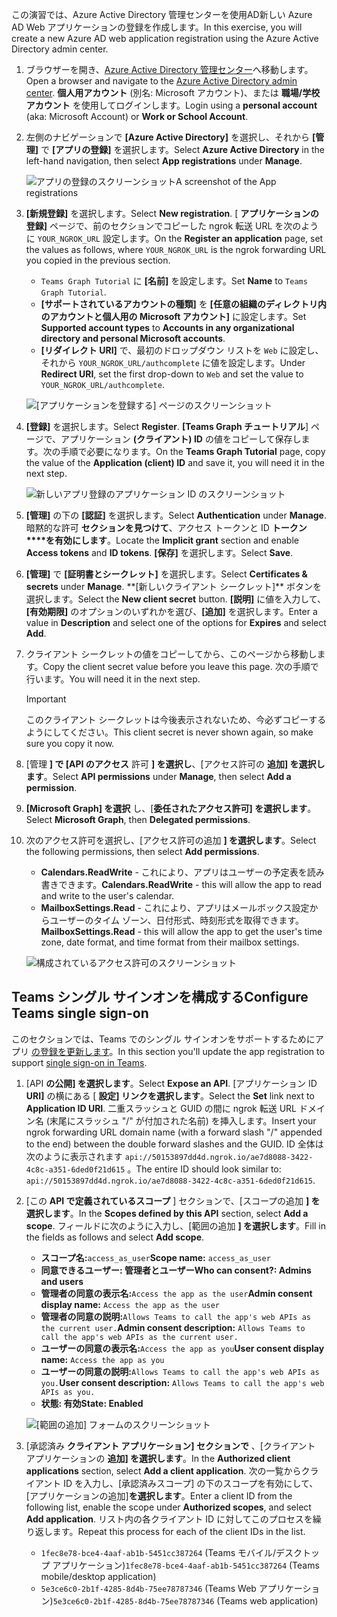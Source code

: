 <!-- markdownlint-disable MD002 MD041 -->

<span data-ttu-id="6094d-101">この演習では、Azure Active Directory 管理センターを使用AD新しい Azure AD Web アプリケーションの登録を作成します。</span><span class="sxs-lookup"><span data-stu-id="6094d-101">In this exercise, you will create a new Azure AD web application registration using the Azure Active Directory admin center.</span></span>

1. <span data-ttu-id="6094d-102">ブラウザーを開き、[Azure Active Directory 管理センター](https://aad.portal.azure.com)へ移動します。</span><span class="sxs-lookup"><span data-stu-id="6094d-102">Open a browser and navigate to the [Azure Active Directory admin center](https://aad.portal.azure.com).</span></span> <span data-ttu-id="6094d-103">**個人用アカウント** (別名: Microsoft アカウント)、または **職場/学校アカウント** を使用してログインします。</span><span class="sxs-lookup"><span data-stu-id="6094d-103">Login using a **personal account** (aka: Microsoft Account) or **Work or School Account**.</span></span>

1. <span data-ttu-id="6094d-104">左側のナビゲーションで **[Azure Active Directory]** を選択し、それから **[管理]** で **[アプリの登録]** を選択します。</span><span class="sxs-lookup"><span data-stu-id="6094d-104">Select **Azure Active Directory** in the left-hand navigation, then select **App registrations** under **Manage**.</span></span>

    ![<span data-ttu-id="6094d-105">アプリの登録のスクリーンショット</span><span class="sxs-lookup"><span data-stu-id="6094d-105">A screenshot of the App registrations</span></span> ](./images/aad-portal-app-registrations.png)

1. <span data-ttu-id="6094d-106">**[新規登録]** を選択します。</span><span class="sxs-lookup"><span data-stu-id="6094d-106">Select **New registration**.</span></span> <span data-ttu-id="6094d-107">[ **アプリケーションの登録]** ページで、前のセクションでコピーした ngrok 転送 URL を次のように `YOUR_NGROK_URL` 設定します。</span><span class="sxs-lookup"><span data-stu-id="6094d-107">On the **Register an application** page, set the values as follows, where `YOUR_NGROK_URL` is the ngrok forwarding URL you copied in the previous section.</span></span>

    - <span data-ttu-id="6094d-108">`Teams Graph Tutorial` に **[名前]** を設定します。</span><span class="sxs-lookup"><span data-stu-id="6094d-108">Set **Name** to `Teams Graph Tutorial`.</span></span>
    - <span data-ttu-id="6094d-109">**[サポートされているアカウントの種類]** を **[任意の組織のディレクトリ内のアカウントと個人用の Microsoft アカウント]** に設定します。</span><span class="sxs-lookup"><span data-stu-id="6094d-109">Set **Supported account types** to **Accounts in any organizational directory and personal Microsoft accounts**.</span></span>
    - <span data-ttu-id="6094d-110">**[リダイレクト URI]** で、最初のドロップダウン リストを `Web` に設定し、それから `YOUR_NGROK_URL/authcomplete` に値を設定します。</span><span class="sxs-lookup"><span data-stu-id="6094d-110">Under **Redirect URI**, set the first drop-down to `Web` and set the value to `YOUR_NGROK_URL/authcomplete`.</span></span>

    ![[アプリケーションを登録する] ページのスクリーンショット](./images/aad-register-an-app.png)

1. <span data-ttu-id="6094d-112">**[登録]** を選択します。</span><span class="sxs-lookup"><span data-stu-id="6094d-112">Select **Register**.</span></span> <span data-ttu-id="6094d-113">**[Teams Graph チュートリアル**] ページで、アプリケーション **(クライアント) ID** の値をコピーして保存します。次の手順で必要になります。</span><span class="sxs-lookup"><span data-stu-id="6094d-113">On the **Teams Graph Tutorial** page, copy the value of the **Application (client) ID** and save it, you will need it in the next step.</span></span>

    ![新しいアプリ登録のアプリケーション ID のスクリーンショット](./images/aad-application-id.png)

1. <span data-ttu-id="6094d-115">**[管理]** の下の **[認証]** を選択します。</span><span class="sxs-lookup"><span data-stu-id="6094d-115">Select **Authentication** under **Manage**.</span></span> <span data-ttu-id="6094d-116">暗黙的な許可 **セクションを見つけて**、アクセス トークンと ID **トークン\*\*\*\*を有効にします**。</span><span class="sxs-lookup"><span data-stu-id="6094d-116">Locate the **Implicit grant** section and enable **Access tokens** and **ID tokens**.</span></span> <span data-ttu-id="6094d-117">**[保存]** を選択します。</span><span class="sxs-lookup"><span data-stu-id="6094d-117">Select **Save**.</span></span>

1. <span data-ttu-id="6094d-118">**[管理]** で **[証明書とシークレット]** を選択します。</span><span class="sxs-lookup"><span data-stu-id="6094d-118">Select **Certificates & secrets** under **Manage**.</span></span> <span data-ttu-id="6094d-119">
            \*\*[新しいクライアント シークレット]** ボタンを選択します。</span><span class="sxs-lookup"><span data-stu-id="6094d-119">Select the **New client secret** button.</span></span> <span data-ttu-id="6094d-120">**[説明]** に値を入力して、**[有効期限]** のオプションのいずれかを選び、**[追加]** を選択します。</span><span class="sxs-lookup"><span data-stu-id="6094d-120">Enter a value in **Description** and select one of the options for **Expires** and select **Add**.</span></span>

1. <span data-ttu-id="6094d-121">クライアント シークレットの値をコピーしてから、このページから移動します。</span><span class="sxs-lookup"><span data-stu-id="6094d-121">Copy the client secret value before you leave this page.</span></span> <span data-ttu-id="6094d-122">次の手順で行います。</span><span class="sxs-lookup"><span data-stu-id="6094d-122">You will need it in the next step.</span></span>

    > [!IMPORTANT]
    > <span data-ttu-id="6094d-123">このクライアント シークレットは今後表示されないため、今必ずコピーするようにしてください。</span><span class="sxs-lookup"><span data-stu-id="6094d-123">This client secret is never shown again, so make sure you copy it now.</span></span>

1. <span data-ttu-id="6094d-124">[管理 **] で [API のアクセス** 許可 **] を選択し**、[アクセス許可の **追加] を選択します**。</span><span class="sxs-lookup"><span data-stu-id="6094d-124">Select **API permissions** under **Manage**, then select **Add a permission**.</span></span>

1. <span data-ttu-id="6094d-125">**[Microsoft Graph] を選択** し、[**委任されたアクセス許可] を選択します**。</span><span class="sxs-lookup"><span data-stu-id="6094d-125">Select **Microsoft Graph**, then **Delegated permissions**.</span></span>

1. <span data-ttu-id="6094d-126">次のアクセス許可を選択し、[アクセス許可の追加 **] を選択します**。</span><span class="sxs-lookup"><span data-stu-id="6094d-126">Select the following permissions, then select **Add permissions**.</span></span>

    - <span data-ttu-id="6094d-127">**Calendars.ReadWrite** - これにより、アプリはユーザーの予定表を読み書きできます。</span><span class="sxs-lookup"><span data-stu-id="6094d-127">**Calendars.ReadWrite** - this will allow the app to read and write to the user's calendar.</span></span>
    - <span data-ttu-id="6094d-128">**MailboxSettings.Read** - これにより、アプリはメールボックス設定からユーザーのタイム ゾーン、日付形式、時刻形式を取得できます。</span><span class="sxs-lookup"><span data-stu-id="6094d-128">**MailboxSettings.Read** - this will allow the app to get the user's time zone, date format, and time format from their mailbox settings.</span></span>

    ![構成されているアクセス許可のスクリーンショット](images/aad-configured-permissions.png)

## <a name="configure-teams-single-sign-on"></a><span data-ttu-id="6094d-130">Teams シングル サインオンを構成する</span><span class="sxs-lookup"><span data-stu-id="6094d-130">Configure Teams single sign-on</span></span>

<span data-ttu-id="6094d-131">このセクションでは、Teams でのシングル サインオンをサポートするためにアプリ [の登録を更新します](/microsoftteams/platform/tabs/how-to/authentication/auth-aad-sso)。</span><span class="sxs-lookup"><span data-stu-id="6094d-131">In this section you'll update the app registration to support [single sign-on in Teams](/microsoftteams/platform/tabs/how-to/authentication/auth-aad-sso).</span></span>

1. <span data-ttu-id="6094d-132">[API **の公開] を選択します**。</span><span class="sxs-lookup"><span data-stu-id="6094d-132">Select **Expose an API**.</span></span> <span data-ttu-id="6094d-133">[アプリケーション ID **URI]** の横にある [ **設定] リンクを選択します**。</span><span class="sxs-lookup"><span data-stu-id="6094d-133">Select the **Set** link next to **Application ID URI**.</span></span> <span data-ttu-id="6094d-134">二重スラッシュと GUID の間に ngrok 転送 URL ドメイン名 (末尾にスラッシュ "/" が付加された名前) を挿入します。</span><span class="sxs-lookup"><span data-stu-id="6094d-134">Insert your ngrok forwarding URL domain name (with a forward slash "/" appended to the end) between the double forward slashes and the GUID.</span></span> <span data-ttu-id="6094d-135">ID 全体は次のように表示されます `api://50153897dd4d.ngrok.io/ae7d8088-3422-4c8c-a351-6ded0f21d615` 。</span><span class="sxs-lookup"><span data-stu-id="6094d-135">The entire ID should look similar to: `api://50153897dd4d.ngrok.io/ae7d8088-3422-4c8c-a351-6ded0f21d615`.</span></span>

1. <span data-ttu-id="6094d-136">[この **API で定義されているスコープ** ] セクションで、[スコープの追加 **] を選択します**。</span><span class="sxs-lookup"><span data-stu-id="6094d-136">In the **Scopes defined by this API** section, select **Add a scope**.</span></span> <span data-ttu-id="6094d-137">フィールドに次のように入力し、[範囲の追加 **] を選択します**。</span><span class="sxs-lookup"><span data-stu-id="6094d-137">Fill in the fields as follows and select **Add scope**.</span></span>

    - <span data-ttu-id="6094d-138">**スコープ名:**`access_as_user`</span><span class="sxs-lookup"><span data-stu-id="6094d-138">**Scope name:** `access_as_user`</span></span>
    - <span data-ttu-id="6094d-139">**同意できるユーザー: 管理者とユーザー**</span><span class="sxs-lookup"><span data-stu-id="6094d-139">**Who can consent?: Admins and users**</span></span>
    - <span data-ttu-id="6094d-140">**管理者の同意の表示名:**`Access the app as the user`</span><span class="sxs-lookup"><span data-stu-id="6094d-140">**Admin consent display name:** `Access the app as the user`</span></span>
    - <span data-ttu-id="6094d-141">**管理者の同意の説明:**`Allows Teams to call the app's web APIs as the current user.`</span><span class="sxs-lookup"><span data-stu-id="6094d-141">**Admin consent description:** `Allows Teams to call the app's web APIs as the current user.`</span></span>
    - <span data-ttu-id="6094d-142">**ユーザーの同意の表示名:**`Access the app as you`</span><span class="sxs-lookup"><span data-stu-id="6094d-142">**User consent display name:** `Access the app as you`</span></span>
    - <span data-ttu-id="6094d-143">**ユーザーの同意の説明:**`Allows Teams to call the app's web APIs as you.`</span><span class="sxs-lookup"><span data-stu-id="6094d-143">**User consent description:** `Allows Teams to call the app's web APIs as you.`</span></span>
    - <span data-ttu-id="6094d-144">**状態: 有効**</span><span class="sxs-lookup"><span data-stu-id="6094d-144">**State: Enabled**</span></span>

    ![[範囲の追加] フォームのスクリーンショット](images/aad-add-scope.png)

1. <span data-ttu-id="6094d-146">[承認済み **クライアント アプリケーション] セクションで** 、[クライアント アプリケーションの **追加] を選択します**。</span><span class="sxs-lookup"><span data-stu-id="6094d-146">In the **Authorized client applications** section, select **Add a client application**.</span></span> <span data-ttu-id="6094d-147">次の一覧からクライアント ID を入力し、[承認済みスコープ] の下のスコープを有効にして、[アプリケーションの追加]**を選択します**。</span><span class="sxs-lookup"><span data-stu-id="6094d-147">Enter a client ID from the following list, enable the scope under **Authorized scopes**, and select **Add application**.</span></span> <span data-ttu-id="6094d-148">リスト内の各クライアント ID に対してこのプロセスを繰り返します。</span><span class="sxs-lookup"><span data-stu-id="6094d-148">Repeat this process for each of the client IDs in the list.</span></span>

    - <span data-ttu-id="6094d-149">`1fec8e78-bce4-4aaf-ab1b-5451cc387264` (Teams モバイル/デスクトップ アプリケーション)</span><span class="sxs-lookup"><span data-stu-id="6094d-149">`1fec8e78-bce4-4aaf-ab1b-5451cc387264` (Teams mobile/desktop application)</span></span>
    - <span data-ttu-id="6094d-150">`5e3ce6c0-2b1f-4285-8d4b-75ee78787346` (Teams Web アプリケーション)</span><span class="sxs-lookup"><span data-stu-id="6094d-150">`5e3ce6c0-2b1f-4285-8d4b-75ee78787346` (Teams web application)</span></span>
